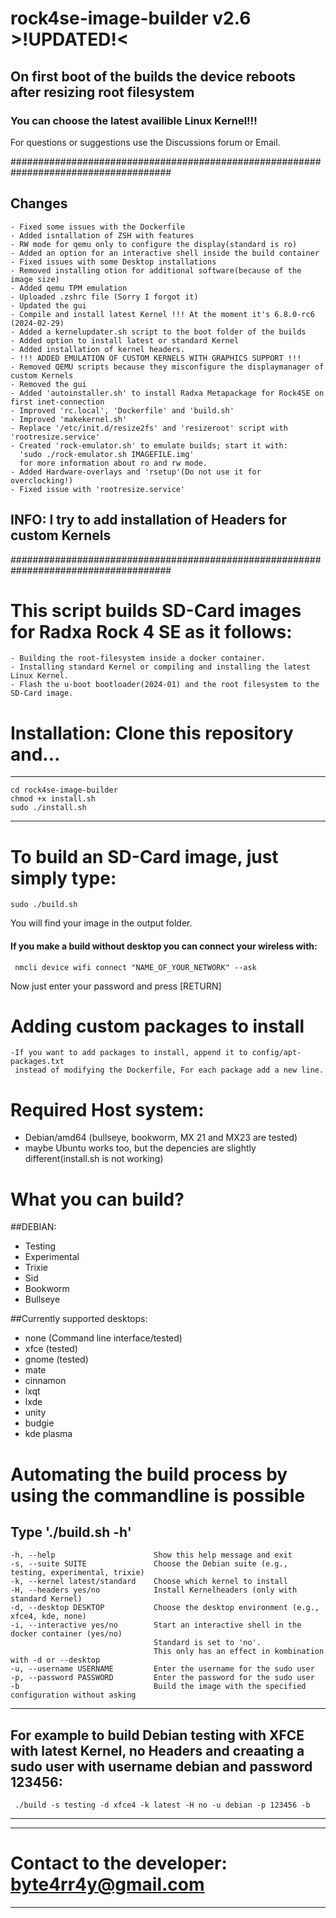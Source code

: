 # rock4se-image-builder v2.6  >!UPDATED!<

## On first boot of the builds the device reboots after resizing root filesystem

### You can choose the latest availible Linux Kernel!!!

For questions or suggestions use the Discussions forum or Email.

#####################################################################################
## Changes
    - Fixed some issues with the Dockerfile
    - Added isntallation of ZSH with features
    - RW mode for qemu only to configure the display(standard is ro)
    - Added an option for an interactive shell inside the build container
    - Fixed issues with some Desktop installations
    - Removed installing otion for additional software(because of the image size)
    - Added qemu TPM emulation
    - Uploaded .zshrc file (Sorry I forgot it)
    - Updated the gui
    - Compile and install latest Kernel !!! At the moment it's 6.8.0-rc6 (2024-02-29)
    - Added a kernelupdater.sh script to the boot folder of the builds
    - Added option to install latest or standard Kernel
    - Added installation of kernel headers.
    - !!! ADDED EMULATION OF CUSTOM KERNELS WITH GRAPHICS SUPPORT !!!
    - Removed QEMU scripts because they misconfigure the displaymanager of custom Kernels
    - Removed the gui
    - Added 'autoinstaller.sh' to install Radxa Metapackage for Rock4SE on first inet-connection
    - Improved 'rc.local', 'Dockerfile' and 'build.sh'
    - Improved 'makekernel.sh'
    - Replace '/etc/init.d/resize2fs' and 'resizeroot' script with 'rootresize.service'
    - Created 'rock-emulator.sh' to emulate builds; start it with:
      'sudo ./rock-emulator.sh IMAGEFILE.img'
      for more information about ro and rw mode.
    - Added Hardware-overlays and 'rsetup'(Do not use it for overclocking!)
    - Fixed issue with 'rootresize.service'
    
## INFO: I try to add installation of Headers for custom Kernels

#####################################################################################
# This script builds SD-Card images for Radxa Rock 4 SE as it follows:
    - Building the root-filesystem inside a docker container.
    - Installing standard Kernel or compiling and installing the latest Linux Kernel.
    - Flash the u-boot bootloader(2024-01) and the root filesystem to the SD-Card image.

# Installation: Clone this repository and...
----------------------
    cd rock4se-image-builder
    chmod +x install.sh
    sudo ./install.sh
----------------------

# To build an SD-Card image, just simply type:
    sudo ./build.sh

You will find your image in the output folder.

#### If you make a build without desktop you can connect your wireless with:
     nmcli device wifi connect "NAME_OF_YOUR_NETWORK" --ask
Now just enter your password and press [RETURN]

# Adding custom packages to install
    -If you want to add packages to install, append it to config/apt-packages.txt
     instead of modifying the Dockerfile, For each package add a new line.

# Required Host system:
  - Debian/amd64 (bullseye, bookworm, MX 21 and MX23 are tested)
  - maybe Ubuntu works too, but the depencies are slightly different(install.sh is not working)

# What you can build?
##DEBIAN:
  - Testing
  - Experimental
  - Trixie
  - Sid
  - Bookworm
  - Bullseye

##Currently supported desktops:
  - none     (Command line interface/tested)
  - xfce     (tested)
  - gnome    (tested)
  - mate
  - cinnamon
  - lxqt
  - lxde
  - unity
  - budgie
  - kde plasma

# Automating the build process by using the commandline is possible
Type './build.sh -h'
---------------------------------------------------
    -h, --help                      Show this help message and exit
    -s, --suite SUITE               Choose the Debian suite (e.g., testing, experimental, trixie)
    -k, --kernel latest/standard    Choose which kernel to install
    -H, --headers yes/no            Install Kernelheaders (only with standard Kernel)
    -d, --desktop DESKTOP           Choose the desktop environment (e.g., xfce4, kde, none)
    -i, --interactive yes/no        Start an interactive shell in the docker container (yes/no)
                                    Standard is set to 'no'.
                                    This only has an effect in kombination with -d or --desktop
    -u, --username USERNAME         Enter the username for the sudo user
    -p, --password PASSWORD         Enter the password for the sudo user
    -b                              Build the image with the specified configuration without asking
---------------------------------------------------

For example to build Debian testing with XFCE with latest Kernel, no Headers and creaating a sudo user with username debian and password 123456:
---------------------------------------------------
     ./build -s testing -d xfce4 -k latest -H no -u debian -p 123456 -b
---------------------------------------------------


---------------------------------------------------
 # Contact to the developer: byte4rr4y@gmail.com #
---------------------------------------------------
